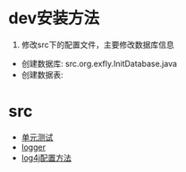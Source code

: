 # dev安装方法
1. 修改src下的配置文件，主要修改数据库信息
* 创建数据库: src.org.exfly.InitDatabase.java
* 创建数据表: 

# src
* [单元测试](http://blog.csdn.net/rainnnbow/article/details/52217058)
* [logger](/)
* [log4j配置方法](http://blog.csdn.net/flyliuweisky547/article/details/19421899)